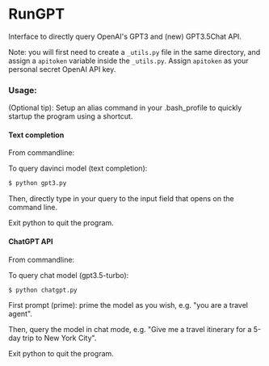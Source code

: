 # RunGPT
Interface to directly query OpenAI's GPT3 and (new) GPT3.5Chat API.

Note: you will first need to create a `_utils.py` file in the same directory, and assign a `apitoken` variable inside the `_utils.py`. Assign `apitoken` as your personal secret OpenAI API key.

### Usage:

(Optional tip): Setup an alias command in your .bash_profile to quickly startup the program using a shortcut.  


#### Text completion
From commandline:

To query davinci model (text completion): 
```bash
$ python gpt3.py
```

Then, directly type in your query to the input field that opens on the command line.

Exit python to quit the program.

#### ChatGPT API
From commandline:

To query chat model (gpt3.5-turbo): 
```bash
$ python chatgpt.py
```

First prompt (prime): prime the model as you wish, e.g. "you are a travel agent".

Then, query the model in chat mode, e.g. "Give me a travel itinerary for a 5-day trip to New York City".

Exit python to quit the program.


